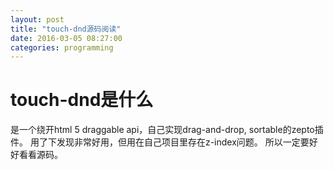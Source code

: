 ```yaml
---
layout: post
title: "touch-dnd源码阅读"
date: 2016-03-05 08:27:00
categories: programming
---
```


# touch-dnd是什么
是一个绕开html 5 draggable api，自己实现drag-and-drop, sortable的zepto插件。
用了下发现非常好用，但用在自己项目里存在z-index问题。
所以一定要好好看看源码。
